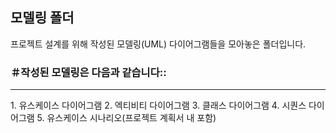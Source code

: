 ## 모델링 폴더
프로젝트 설계를 위해 작성된 모델링(UML) 다이어그램들을 모아놓은 폴더입니다.
    
    
### ＃작성된 모델링은 다음과 같습니다::
<hr>
1. 유스케이스 다이어그램
2. 엑티비티 다이어그램
3. 클래스 다이어그램
4. 시퀀스 다이어그램
5. 유스케이스 시나리오(프로젝트 계획서 내 포함)
